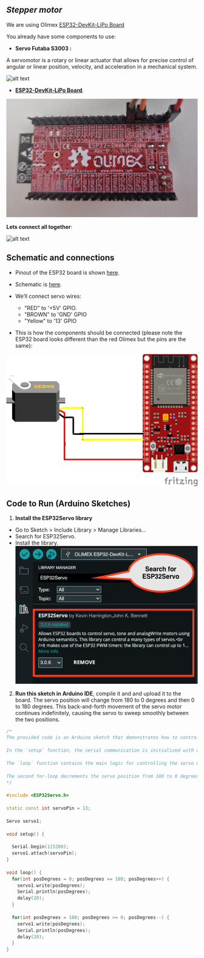 ## *Stepper motor*

We are using Olimex [ESP32-DevKit-LiPo Board](https://github.com/OLIMEX/ESP32-DevKit-LiPo/blob/master/DOCS/ESP32-DevKit-LiPo-user-manual.pdf) 

You already have some components to use:

- **Servo Futaba S3003 :**

A servomotor is a rotary or linear actuator that allows for precise control of angular or linear position, velocity, and acceleration in a mechanical system. 

![alt text](images/servo.png) 

- **[ESP32-DevKit-LiPo Board](https://github.com/OLIMEX/ESP32-DevKit-LiPo/blob/master/DOCS/ESP32-DevKit-LiPo-user-manual.pdf)**.

![alt text](images/esp32.png)

**Lets connect all together**:

![alt text](images/together.png)

## Schematic and connections

- Pinout of the ESP32 board is shown [here](images/olimex_esp32.png).

- Schematic is [here](images/servo_schematic.png).

- We’ll connect servo wires:
  - "RED" to '+5V' GPIO. 
  - "BROWN" to 'GND' GPIO
  - "Yellow" to '13' GPIO


- This is how the components should be connected  (please note the ESP32 board looks different than the red Olimex but the pins are the same):

![alt text](images/wires_connections.png)


## Code to Run (Arduino Sketches)
1. **Install the ESP32Servo library**
- Go to Sketch > Include Library > Manage Libraries…
- Search for ESP32Servo.
- Install the library.
![alt text](images/library_esp32.png)


2. **Run this sketch in Arduino IDE**, compile it and and upload it to the board. 
The servo position will change from 180 to 0 degrees and then 0 to 180 degrees. This back-and-forth movement of the servo motor continues indefinitely, causing the servo to sweep smoothly between the two positions.

```cpp
/*
The provided code is an Arduino sketch that demonstrates how to control a servo motor using the ESP32Servo library. The sketch begins by defining a constant `servoPin` with a value of 13, which represents the GPIO pin on the ESP32 to which the servo motor is connected. An instance of the Servo class, named `servo1`, is then created to control the servo motor.

In the `setup` function, the serial communication is initialized with a baud rate of 115200 using `Serial.begin(115200)`. This allows for communication between the ESP32 and a connected computer, which can be useful for debugging or monitoring the servo motor's behavior. The servo motor is then attached to the specified pin (servoPin) using the `attach` method of the Servo class.

The `loop` function contains the main logic for controlling the servo motor. It consists of two for-loops that move the servo motor back and forth between 0 and 180 degrees. The first for-loop increments the servo position from 0 to 180 degrees in steps of 1 degree. For each position, the `write` method of the Servo class is called to set the servo to the specified angle, and the current position is printed to the serial monitor using `Serial.println(posDegrees)`. A delay of 20 milliseconds is added between each step to control the speed of the servo movement.

The second for-loop decrements the servo position from 180 to 0 degrees, following the same process as the first loop. This back-and-forth movement of the servo motor continues indefinitely, causing the servo to sweep smoothly between the two positions.
*/

#include <ESP32Servo.h>

static const int servoPin = 13;

Servo servo1;

void setup() {

  Serial.begin(115200);
  servo1.attach(servoPin);
}

void loop() {
  for(int posDegrees = 0; posDegrees <= 180; posDegrees++) {
    servo1.write(posDegrees);
    Serial.println(posDegrees);
    delay(20);
  }

  for(int posDegrees = 180; posDegrees >= 0; posDegrees--) {
    servo1.write(posDegrees);
    Serial.println(posDegrees);
    delay(20);
  }
}
```
